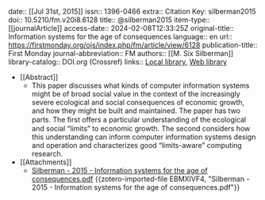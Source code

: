 date:: [[Jul 31st, 2015]]
issn:: 1396-0466
extra:: Citation Key: silberman2015
doi:: 10.5210/fm.v20i8.6128
title:: @silberman2015
item-type:: [[journalArticle]]
access-date:: 2024-02-08T12:33:25Z
original-title:: Information systems for the age of consequences
language:: en
url:: https://firstmonday.org/ojs/index.php/fm/article/view/6128
publication-title:: First Monday
journal-abbreviation:: FM
authors:: [[M. Six Silberman]]
library-catalog:: DOI.org (Crossref)
links:: [Local library](zotero://select/groups/2386895/items/GG6N25ZM), [Web library](https://www.zotero.org/groups/2386895/items/GG6N25ZM)

- [[Abstract]]
	- This paper discusses what kinds of computer information systems might be of broad social value in the context of the increasingly severe ecological and social consequences of economic growth, and how they might be built and maintained. The paper has two parts. The ﬁrst offers a particular understanding of the ecological and social “limits” to economic growth. The second considers how this understanding can inform computer information systems design and operation and characterizes good “limits-aware” computing research.
- [[Attachments]]
	- [Silberman - 2015 - Information systems for the age of consequences.pdf](https://computingwithinlimits.org/2015/papers/limits2015-silberman.pdf) {{zotero-imported-file EBMXIVF4, "Silberman - 2015 - Information systems for the age of consequences.pdf"}}